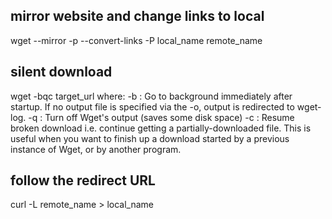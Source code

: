 ## mirror website and change links to local
wget --mirror -p --convert-links -P local_name remote_name

## silent download
wget -bqc target_url
where:
-b : Go to background immediately after startup. If no output file is specified via the -o, output is redirected to wget-log.
-q : Turn off Wget's output (saves some disk space)
-c : Resume broken download i.e. continue getting a partially-downloaded file. This is useful when you want to finish up a download started by a previous instance of Wget, or by another program.

## follow the redirect URL
curl -L remote_name > local_name
